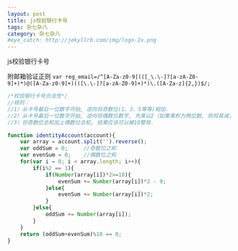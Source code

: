```yaml
---
layout: post
title: js校验银行卡号
tags: 杂七杂八
category: 杂七杂八
#eye_catch: http://jekyllrb.com/img/logo-2x.png
---
```

js校验银行卡号

<!--more-->

附邮箱验证正则
`var reg_email=/^[A-Za-z0-9](([_\.\-]?[a-zA-Z0-9]+)*)@([A-Za-z0-9]+)(([\.\-]?[a-zA-Z0-9]+)*)\.([A-Za-z]{2,})$/;`
<!--more-->

```javaScript
/*校验银行卡号合法性*/
//规则：
//1）从卡号最后一位数字开始, 逆向将奇数位(1、3、5等等)相加.
//2）从卡号最后一位数字开始, 逆向将偶数位数字, 先乘以2（如果乘积为两位数, 则将其减去9）, 再求和.
//3）将奇数位总和加上偶数位总和, 结果应该可以被10整除.

function identityAccount(account){
    var array = account.split('').reverse();
    var oddSum = 0;     //奇数位之和
    var evenSum = 0;    //偶数位之和
    for(var i = 0; i < array.length; i++){
        if(i%2 == 1){
            if(Number(array[i])*2>=10){
                evenSum += Number(array[i])*2 - 9;
            }else{
                evenSum += Number(array[i])*2;
            }
        }else{
            oddSum += Number(array[i]);
        }
    }
    return (oddSum+evenSum)%10 == 0;
}

```